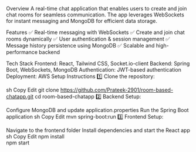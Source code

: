 Overview
A real-time chat application that enables users to create and join chat rooms for seamless communication. The app leverages WebSockets for instant messaging and MongoDB for efficient data storage.

Features
✅ Real-time messaging with WebSockets
✅ Create and join chat rooms dynamically
✅ User authentication & session management
✅ Message history persistence using MongoDB
✅ Scalable and high-performance backend

Tech Stack
Frontend: React, Tailwind CSS, Socket.io-client
Backend: Spring Boot, WebSockets, MongoDB
Authentication: JWT-based authentication
Deployment: AWS
Setup Instructions
1️⃣ Clone the repository:

sh
Copy
Edit
git clone https://github.com/Prateek-2901/room-based-chatapp.git
cd room-based-chatapp
2️⃣ Backend Setup:

Configure MongoDB and update application.properties
Run the Spring Boot application
sh
Copy
Edit
mvn spring-boot:run
3️⃣ Frontend Setup:

Navigate to the frontend folder
Install dependencies and start the React app
sh
Copy
Edit
npm install  
npm start  
